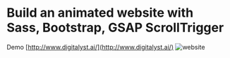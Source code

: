 # Build an animated website with Sass, Bootstrap, GSAP ScrollTrigger

Demo [http://www.digitalyst.ai/](http://www.digitalyst.ai/)
![website](https://github.com/Chinyee18/Animated-gsap-react-website/assets/53111687/7ee536f4-6bfe-43cf-b884-5ce909bfcd62)
